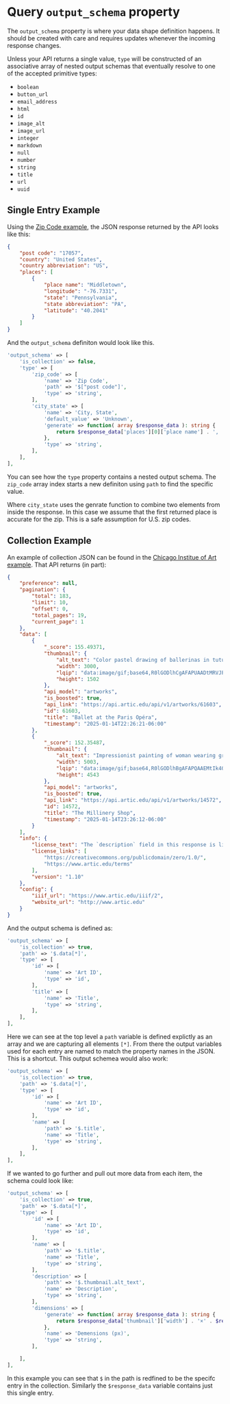 # Query `output_schema` property

The `output_schema` property is where your data shape definition happens. It should be created with care and requires updates whenever the incoming response changes.

Unless your API returns a single value, `type` will be constructed of an associative array of nested output schemas that eventually resolve to one of the accepted primitive types:

- `boolean`
- `button_url`
- `email_address`
- `html`
- `id`
- `image_alt`
- `image_url`
- `integer`
- `markdown`
- `null`
- `number`
- `string`
- `title`
- `url`
- `uuid`

## Single Entry Example

Using the [Zip Code example](https://github.com/Automattic/remote-data-blocks/blob/trunk/example/rest-api/zip-code/README.md), the JSON response returned by the API looks like this:

```json
{
	"post code": "17057",
	"country": "United States",
	"country abbreviation": "US",
	"places": [
		{
			"place name": "Middletown",
			"longitude": "-76.7331",
			"state": "Pennsylvania",
			"state abbreviation": "PA",
			"latitude": "40.2041"
		}
	]
}
```

And the `output_schema` definiton would look like this.

```php
'output_schema' => [
	'is_collection' => false,
	'type' => [
		'zip_code' => [
			'name' => 'Zip Code',
			'path' => '$["post code"]',
			'type' => 'string',
		],
		'city_state' => [
			'name' => 'City, State',
			'default_value' => 'Unknown',
			'generate' => function( array $response_data ): string {
				return $response_data['places'][0]['place name'] . ', ' . $response_data['places'][0]['state'];
			},
			'type' => 'string',
		],
	],
],
```

You can see how the `type` property contains a nested output schema. The `zip_code` array index starts a new definiton using `path` to find the specific value.

Where `city_state` uses the genrate function to combine two elements from inside the response. In this case we assume that the first returned place is accurate for the zip. This is a safe assumption for U.S. zip codes.

## Collection Example

An example of collection JSON can be found in the [Chicago Institue of Art example](https://github.com/Automattic/remote-data-blocks/blob/trunk/example/rest-api/art-institute/README.md). That API returns (in part):

```json
{
	"preference": null,
	"pagination": {
		"total": 183,
		"limit": 10,
		"offset": 0,
		"total_pages": 19,
		"current_page": 1
	},
	"data": [
		{
			"_score": 155.49371,
			"thumbnail": {
				"alt_text": "Color pastel drawing of ballerinas in tutus on stage, watched by audience.",
				"width": 3000,
				"lqip": "data:image/gif;base64,R0lGODlhCgAFAPUAADtMRVJPRFlOQlBNSFFNSEVURU1USldSS1dSTVRXTV9ZTldVUl1ZU2hbTVdkU19kVV5tX2FkUGFjVWVoVGhoVGZhW29lXGVtXG1rWmlpXW5tXmZxX3VxX1toZG5oYG5uZ3ZsY3BqZGN1a3RxYnFyZXRxZntxan19bnl9cnh7dX57doJ/dpGEeJKOhaCUjKebk6yflsGupQAAAAAAAAAAAAAAAAAAAAAAAAAAAAAAAAAAAAAAAAAAAAAAAAAAAAAAACH5BAAAAAAALAAAAAAKAAUAAAYuQIjoQuGQTqhOyrEZYSQJA6AweURYrxIoxAhoMp9VywWLmRYqj6BxQFQshIEiCAA7",
				"height": 1502
			},
			"api_model": "artworks",
			"is_boosted": true,
			"api_link": "https://api.artic.edu/api/v1/artworks/61603",
			"id": 61603,
			"title": "Ballet at the Paris Opéra",
			"timestamp": "2025-01-14T22:26:21-06:00"
		},
		{
			"_score": 152.35487,
			"thumbnail": {
				"alt_text": "Impressionist painting of woman wearing green dress trying on hats.",
				"width": 5003,
				"lqip": "data:image/gif;base64,R0lGODlhBgAFAPQAAEMtIk40KE83KlhHLVxELlNPN1hLMVJOP19UN1dYM1lUOVpUP2dAIWlKKHZKKXZLKWRNPGpbMGpaNGtaOkxUTF9dRlJaS15YSV5kUnZpRH12W4ZkM49uRI52VQAAAAAAACH5BAAAAAAALAAAAAAGAAUAAAUY4AUtFWZxHZIdExFEybAJQGE00sNQmqOEADs=",
				"height": 4543
			},
			"api_model": "artworks",
			"is_boosted": true,
			"api_link": "https://api.artic.edu/api/v1/artworks/14572",
			"id": 14572,
			"title": "The Millinery Shop",
			"timestamp": "2025-01-14T23:26:12-06:00"
		}
	],
	"info": {
		"license_text": "The `description` field in this response is licensed under a Creative Commons Attribution 4.0 Generic License (CC-By) and the Terms and Conditions of artic.edu. All other data in this response is licensed under a Creative Commons Zero (CC0) 1.0 designation and the Terms and Conditions of artic.edu.",
		"license_links": [
			"https://creativecommons.org/publicdomain/zero/1.0/",
			"https://www.artic.edu/terms"
		],
		"version": "1.10"
	},
	"config": {
		"iiif_url": "https://www.artic.edu/iiif/2",
		"website_url": "http://www.artic.edu"
	}
}
```

And the output schema is defined as:

```php
'output_schema' => [
	'is_collection' => true,
	'path' => '$.data[*]',
	'type' => [
		'id' => [
			'name' => 'Art ID',
			'type' => 'id',
		],
		'title' => [
			'name' => 'Title',
			'type' => 'string',
		],
	],
],
```

Here we can see at the top level a `path` variable is defined explictly as an array and we are capturing all elements `[*]`. From there the output variables used for each entry are named to match the property names in the JSON. This is a shortcut. This output schemea would also work:

```php
'output_schema' => [
	'is_collection' => true,
	'path' => '$.data[*]',
	'type' => [
		'id' => [
			'name' => 'Art ID',
			'type' => 'id',
		],
		'name' => [
			'path' => '$.title',
			'name' => 'Title',
			'type' => 'string',
		],
	],
],
```

If we wanted to go further and pull out more data from each item, the schema could look like:

```php
'output_schema' => [
	'is_collection' => true,
	'path' => '$.data[*]',
	'type' => [
		'id' => [
			'name' => 'Art ID',
			'type' => 'id',
		],
		'name' => [
			'path' => '$.title',
			'name' => 'Title',
			'type' => 'string',
		],
		'description' => [
			'path' => '$.thumbnail.alt_text',
			'name' => 'Description',
			'type' => 'string',
		],
		'dimensions' => [
			'generate' => function( array $response_data ): string {
				return $response_data['thumbnail']['width'] . '×' . $response_data['thumbnail']['height'];
			},
			'name' => 'Demensions (px)',
			'type' => 'string',
		],

	],
],
```

In this example you can see that `$` in the path is redfined to be the specifc entry in the collection. Similarly the `$response_data` variable contains just this single entry.

